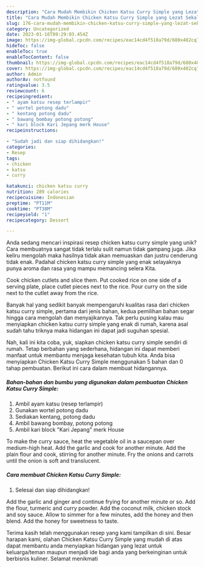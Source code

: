 ```yaml
---
description: "Cara Mudah Membikin Chicken Katsu Curry Simple yang Lezat Sekali"
title: "Cara Mudah Membikin Chicken Katsu Curry Simple yang Lezat Sekali"
slug: 176-cara-mudah-membikin-chicken-katsu-curry-simple-yang-lezat-sekali
category: Uncategorized
date: 2023-01-16T09:29:03.454Z
image: https://img-global.cpcdn.com/recipes/eac14cd4f518a79d/680x482cq70/chicken-katsu-curry-simple-foto-resep-utama.jpg
hideToc: false
enableToc: true
enableTocContent: false
thumbnail: https://img-global.cpcdn.com/recipes/eac14cd4f518a79d/680x482cq70/chicken-katsu-curry-simple-foto-resep-utama.jpg
cover: https://img-global.cpcdn.com/recipes/eac14cd4f518a79d/680x482cq70/chicken-katsu-curry-simple-foto-resep-utama.jpg
author: Admin
authorAv: notfound
ratingvalue: 3.5
reviewcount: 6
recipeingredient:
- " ayam katsu resep terlampir"
- " wortel potong dadu"
- " kentang potong dadu"
- " bawang bombay potong potong"
- " kari block Kari Jepang merk House"
recipeinstructions:

- "Sudah jadi dan siap dihidangkan!"
categories:
- Resep
tags:
- chicken
- katsu
- curry

katakunci: chicken katsu curry 
nutrition: 289 calories
recipecuisine: Indonesian
preptime: "PT11M"
cooktime: "PT38M"
recipeyield: "1"
recipecategory: Dessert

---
```





Anda sedang mencari inspirasi resep chicken katsu curry simple yang unik? Cara membuatnya sangat tidak terlalu sulit namun tidak gampang juga. Jika keliru mengolah maka hasilnya tidak akan memuaskan dan justru cenderung tidak enak. Padahal chicken katsu curry simple yang enak selayaknya punya aroma dan rasa yang mampu memancing selera Kita.





Cook chicken cutlets and slice them. Put cooked rice on one side of a serving plate, place cutlet pieces next to the rice. Pour curry on the side next to the cutlet away from the rice.

Banyak hal yang sedikit banyak mempengaruhi kualitas rasa dari chicken katsu curry simple, pertama dari jenis bahan, kedua pemilihan bahan segar hingga cara mengolah dan menyajikannya. Tak perlu pusing kalau mau menyiapkan chicken katsu curry simple yang enak di rumah, karena asal sudah tahu triknya maka hidangan ini dapat jadi suguhan spesial.






Nah, kali ini kita coba, yuk, siapkan chicken katsu curry simple sendiri di rumah. Tetap berbahan yang sederhana, hidangan ini dapat memberi manfaat untuk membantu menjaga kesehatan tubuh kita. Anda bisa menyiapkan Chicken Katsu Curry Simple menggunakan 5 bahan dan 0 tahap pembuatan. Berikut ini cara dalam membuat hidangannya.

<!--inarticleads1-->

##### Bahan-bahan dan bumbu yang digunakan dalam pembuatan Chicken Katsu Curry Simple:

1. Ambil  ayam katsu (resep terlampir)
1. Gunakan  wortel potong dadu
1. Sediakan  kentang, potong dadu
1. Ambil  bawang bombay, potong potong
1. Ambil  kari block &#34;Kari Jepang&#34; merk House


To make the curry sauce, heat the vegetable oil in a saucepan over medium-high heat. Add the garlic and cook for another minute. Add the plain flour and cook, stirring for another minute. Fry the onions and carrots until the onion is soft and translucent. 

<!--inarticleads2-->

##### Cara membuat Chicken Katsu Curry Simple:


1. Selesai dan siap dihidangkan!

Add the garlic and ginger and continue frying for another minute or so. Add the flour, turmeric and curry powder. Add the coconut milk, chicken stock and soy sauce. Allow to simmer for a few minutes, add the honey and then blend. Add the honey for sweetness to taste. 

Terima kasih telah menggunakan resep yang kami tampilkan di sini. Besar harapan kami, olahan Chicken Katsu Curry Simple yang mudah di atas dapat membantu anda menyiapkan hidangan yang lezat untuk keluarga/teman maupun menjadi ide bagi anda yang berkeinginan untuk berbisnis kuliner. Selamat menikmati
